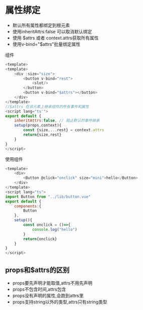 # 属性绑定

- 默认所有属性都绑定到根元素
- 使用inheritAttrs:false 可以取消默认绑定
- 使用 $attrs 或者 context.attrs获取所有属性
- 使用v-bind="$attrs"批量绑定属性

组件

```javascript
<template>
<template>
    <div :size="size">
        <button v-bind="rest">
            <slot/>
        </button>
		<button v-bind="$attrs"></button>
    </div>
</template>
//$attrs 在该元素上继承组件的所有事件和属性
<script lang="ts'">
export default {
    inheritAttrs:false, // 阻止默认的事件继承
    setup(props,context){
        const {size,...rest} = context.attrs
        return{size,rest}
    }
}
</script>
```

使用组件

```javascript
<template>
    <div>
        <Button @click="onclick" size="mini">hello</Button>
    </div>
</template>
<script lang="ts">
import Button from "../lib/button.vue"
export default {
    components:{
        Button
    },
    setup(){
        const onclick = ()=>{
            console.log("hello")
        }
        return{onclick}
    }
}
</script>
```

## props和$attrs的区别

- props要先声明才能取值,attrs不用先声明
- props不包含时间,attrs包含
- props没有声明的属性,会跑到attrs里
- props支持string以外的类型,attrs只有string类型

